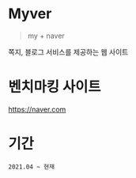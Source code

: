 # Myver
> my + naver

쪽지, 블로그 서비스를 제공하는 웹 사이트

# 벤치마킹 사이트
https://naver.com

# 기간
```2021.04 ~ 현재```

<!--
# 진행도
- 쪽지 ```60%```
- 블로그 ```50%```

9월달에 할 일
0. java에 있는 sql 위치 이동하기~
1. 블로그 관리&통계 끝내기
2. 블로그 홈
3. a태그에 링크 바로 연결하지 말고 그 링크를 찾는 요청을 해서 서버에서 링크를 생성해서 보내주자
  - 내 블로그로
  - 블로그 글 작성
  - 블로그 관리 페이지로(해야할지 찾자)
4. thymeleaf말고 기존에 쓰던거(tiles) 쓰자 -> 나중에 바꾸기?? 아니 근데 어차피 바꿀거면 그냥 지금 당장 바꾸는게...? jquery template 쓰게...
--> 

